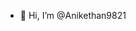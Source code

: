 - 👋 Hi, I’m @Anikethan9821

<!---
Anikethan9821/Anikethan9821 is a ✨ special ✨ repository because its `README.md` (this file) appears on your GitHub profile.
You can click the Preview link to take a look at your changes.
--->
